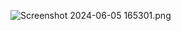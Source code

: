 ![Screenshot 2024-06-05 165301.png](..%2F..%2F..%2F..%2FPictures%2FScreenshots%2FScreenshot%202024-06-05%20165301.png)